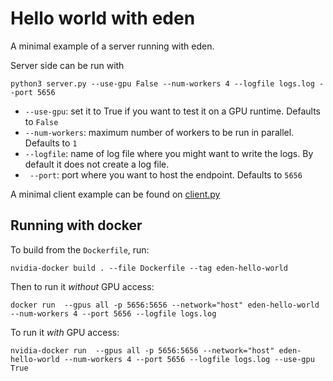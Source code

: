 # Hello world with eden 

A minimal example of a server running with eden. 

Server side can be run with
```
python3 server.py --use-gpu False --num-workers 4 --logfile logs.log --port 5656
```

* `--use-gpu`: set it to True if you want to test it on a GPU runtime. Defaults to `False`
* `--num-workers`: maximum number of workers to be run in parallel. Defaults to `1`
* `--logfile`: name of log file where you might want to write the logs. By default it does not create a log file.
* ` --port`: port where you want to host the endpoint. Defaults to `5656`

A minimal client example can be found on [client.py](https://github.com/Mayukhdeb/eden-hello-world/blob/master/client.py)

## Running with docker

To build from the `Dockerfile`, run:

```
nvidia-docker build . --file Dockerfile --tag eden-hello-world
```

Then to run it *without* GPU access:

```
docker run  --gpus all -p 5656:5656 --network="host" eden-hello-world --num-workers 4 --port 5656 --logfile logs.log
```

To run it *with* GPU access:

```
nvidia-docker run  --gpus all -p 5656:5656 --network="host" eden-hello-world --num-workers 4 --port 5656 --logfile logs.log --use-gpu True
```